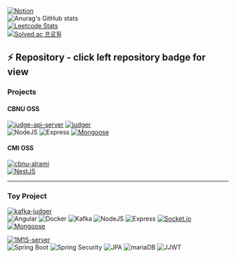 
[![Notion](http://img.shields.io/badge/-Notion-090909?style=social&logo=Notion&logoColor=black)](https://long-tarantula-ad3.notion.site/9de64694a99244dd8ed90cf5ff06ed90)  
![Anurag's GitHub stats](https://github-readme-stats.vercel.app/api?username=vcho1958&show_icons=true&theme=radical)  
[![Leetcode Stats](https://leetcard.jacoblin.cool/vcho1958)](https://leetcode.com/vcho1958?cache=0&theme=unicorn&ext=heatmap)  
[![Solved.ac
프로필](http://mazassumnida.wtf/api/v2/generate_badge?boj=vcho1958)](https://solved.ac/vcho1958)
## ⚡ Repository - click left repository badge for view
### Projects  
 #### CBNU OSS
[![judge-api-server](http://img.shields.io/badge/-judge%20api%20server-000000?style=square&logo=github)](https://github.com/cbnusw/cbnu_judger_backend_dev)  [![judger](http://img.shields.io/badge/-judger-000000?style=square&logo=github)](https://github.com/cbnusw/sw-judger)     
  ![NodeJS](http://img.shields.io/badge/-NodeJS-339933?style=flat&logo=Node.JS&logoColor=white)
  ![Express](http://img.shields.io/badge/-Express-000000?style=flat&logo=express&logoColor=white)
  [![Mongoose](http://img.shields.io/badge/-Mongoose-47A248?style=flat&logo=MongoDB&logoColor=white)](https://mongoosejs.com/docs/guide.html)    
#### CMI OSS
[![cbnu-alrami](http://img.shields.io/badge/-CBNU%20Alrami-000000?logo=github)](https://github.com/vcho1958/cbnu-alrami)   
[![NestJS](http://img.shields.io/badge/-NestJS-E0234E?style=flat&logo=nestjs)](https://docs.nestjs.kr/first-steps)
  
  ------------------------------





  
### Toy Project
[![kafka-judger](http://img.shields.io/badge/-kafka%20judger%20monitoring-000000?style=square&logo=github)](https://github.com/vcho1958/kafka-judger)  
  ![Angular](http://img.shields.io/badge/-Angular-DD0031?style=flat&logo=angular&logoColor=white)
  ![Docker](http://img.shields.io/badge/-Docker-2496ED?style=flat&logo=docker&logoColor=white)
  ![Kafka](http://img.shields.io/badge/-Kafka-2496ED?style=flat)
  ![NodeJS](http://img.shields.io/badge/-NodeJS-339933?style=flat&logo=node.js&logoColor=white)
  ![Express](http://img.shields.io/badge/-Express-000000?style=flat&logo=express&logoColor=white)
  [![Socket.io](http://img.shields.io/badge/-Socket.io-010101?style=flat&logo=Socket.io&logoColor=white)](https://socket.io/)
  [![Mongoose](http://img.shields.io/badge/-Mongoose-47A248?style=flat&logo=MongoDB&logoColor=white)](https://mongoosejs.com/docs/guide.html)
  
[![1M1S-server](http://img.shields.io/badge/-1M1S%20Server-000000?style=square&logo=github)](https://github.com/1M1S/1M1S-server)   
  ![Spring Boot](http://img.shields.io/badge/-SpringBoot-6DB33F?style=flat&logo=SpringBoot&logoColor=white)
  ![Spring Security](http://img.shields.io/badge/-SpringSecurity-6DB33F?style=flat&logo=SpringSecurity&logoColor=white)
  ![JPA](http://img.shields.io/badge/-JPA-6DB33F?style=flat)
  ![mariaDB](http://img.shields.io/badge/-MariaDB-003545?style=flat&logo=mariaDB)
  ![JJWT](http://img.shields.io/badge/-JJWT-6DB33F?style=flat)  



<!--
**vcho1958/vcho1958** is a ✨ _special_ ✨ repository because its `README.md` (this file) appears on your GitHub profile.

Here are some ideas to get you started:

- 🔭 I’m currently working on ...
- 🌱 I’m currently learning ...
- 👯 I’m looking to collaborate on ...
- 🤔 I’m looking for help with ...
- 💬 Ask me about ...
- 📫 How to reach me: ...
- 😄 Pronouns: ...
- ⚡ Fun fact: ...
-->
